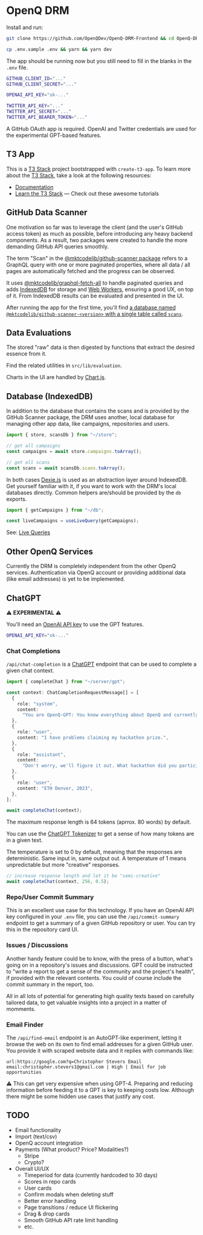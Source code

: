 # OpenQ DRM

Install and run:

```bash
git clone https://github.com/OpenQDev/OpenQ-DRM-Frontend && cd OpenQ-DRM-Frontend
```

```bash
cp .env.sample .env && yarn && yarn dev
```

The app should be running now but you still need to fill in the blanks in the `.env` file.

```bash
GITHUB_CLIENT_ID="..."
GITHUB_CLIENT_SECRET="..."

OPENAI_API_KEY="sk-..."

TWITTER_API_KEY="..."
TWITTER_API_SECRET="..."
TWITTER_API_BEARER_TOKEN="..."
```

A GitHub OAuth app is required. OpenAI and Twitter credentials are used for the experimental GPT-based features.

## T3 App

This is a [T3 Stack](https://create.t3.gg/) project bootstrapped with `create-t3-app`. To learn more about the [T3 Stack](https://create.t3.gg/), take a look at the following resources:

- [Documentation](https://create.t3.gg/)
- [Learn the T3 Stack](https://create.t3.gg/en/faq#what-learning-resources-are-currently-available) — Check out these awesome tutorials

## GitHub Data Scanner

One motivation so far was to leverage the client (and the user's GitHub access token) as much as possible, before introducing any heavy backend components. As a result, two packages were created to handle the more demanding GitHub API queries smoothly.

The term "Scan" in the [@mktcodelib/github-scanner package](https://npmjs.com/package/@mktcodelib/github-scanner) refers to a GraphQL query with one or more paginated properties, where all data / all pages are automatically fetched and the progress can be observed.

It uses [@mktcodelib/graphql-fetch-all](https://npmjs.com/package/@mktcodelib/graphql-fetch-all) to handle paginated queries and adds [IndexedDB](https://developer.mozilla.org/en-US/docs/Web/API/IndexedDB_API) for storage and [Web Workers](https://developer.mozilla.org/en-US/docs/Web/API/Web_Workers_API/Using_web_workers), ensuring a good UX, on top of it.
From IndexedDB results can be evaluated and presented in the UI.

After running the app for the first time, you'll find [a database named `@mktcodelib/github-scanner-<version>` with a single table called `scans`](https://github.com/mktcode/lib/blob/master/packages/github-scanner/src/db.ts).

## Data Evaluations

The stored "raw" data is then digested by functions that extract the desired essence from it.

Find the related utilities in `src/lib/evaluation`.

Charts in the UI are handled by [Chart.js](https://www.chartjs.org/).

## Database (IndexedDB)

In addition to the database that contains the scans and is provided by the GitHub Scanner package, the DRM uses another, local database for managing other app data, like campaigns, repositories and users.

```ts
import { store, scansDb } from "~/store";

// get all campaigns
const campaigns = await store.campaigns.toArray();

// get all scans
const scans = await scansDb.scans.toArray();
```

In both cases [Dexie.js](https://dexie.org/) is used as an abstraction layer around IndexedDB. Get yourself familiar with it, if you want to work with the DRM's local databases directly. Common helpers are/should be provided by the `db` exports.

```ts
import { getCampaigns } from "~/db";

const liveCampaigns = useLiveQuery(getCampaigns);
```

See: [Live Queries](<https://dexie.org/docs/dexie-react-hooks/useLiveQuery()>)

## Other OpenQ Services

Currently the DRM is completely independent from the other OpenQ services.
Authentication via OpenQ account or providing additional data (like email addresses) is yet to be implemented.

## ChatGPT

⚠️ **EXPERIMENTAL** ⚠️

You'll need an [OpenAI API key](https://platform.openai.com/account/api-keys) to use the GPT features.

```bash
OPENAI_API_KEY="sk-..."
```

### Chat Completions

`/api/chat-completion` is a [ChatGPT](https://platform.openai.com/docs/guides/chat) endpoint that can be used to complete a given chat context.

```ts
import { completeChat } from "~/server/gpt";

const context: ChatCompletionRequestMessage[] = [
  {
    role: "system",
    content:
      "You are OpenQ-GPT: You know everything about OpenQ and currently ongoing hackathons.\n\nOpenQ is...\n\nHackathons: ...",
  },
  {
    role: "user",
    content: "I have problems claiming my hackathon prize.",
  },
  {
    role: "assistant",
    content:
      "Don't worry, we'll figure it out. What hackathon did you participate in?",
  },
  {
    role: "user",
    content: "ETH Denver, 2023",
  },
];

await completeChat(context);
```

The maximum response length is 64 tokens (aprrox. 80 words) by default.

You can use the [ChatGPT Tokenizer](https://platform.openai.com/tokenizer) to get a sense of how many tokens are in a given text.

The temperature is set to 0 by default, meaning that the responses are deterministic. Same input in, same output out. A temperature of 1 means unpredictable but more "creative" responses.

```ts
// increase response length and let it be "semi-creative"
await completeChat(context, 256, 0.5);
```

### Repo/User Commit Summary

This is an excellent use case for this technology. If you have an OpenAI API key configured in your `.env` file, you can use the `/api/commit-summary` endpoint to get a summary of a given GitHub repository or user. You can try this in the repository card UI.

### Issues / Discussions

Another handy feature could be to know, with the press of a button, what's going on in a repository's issues and discussions. GPT could be instructed to "write a report to get a sense of the community and the project's health", if provided with the relevant contents. You could of course include the commit summary in the report, too.

All in all lots of potential for generating high quality texts based on carefully tailored data, to get valuable insights into a project in a matter of momments.

### Email Finder

The `/api/find-email` endpoint is an AutoGPT-like experiment, letting it browse the web on its own to find email addresses for a given GitHub user.
You provide it with scraped website data and it replies with commands like:

```
url:https://google.com?q=Christopher Stevers Email
email:christopher.stevers1@gmail.com | High | Email for job opportunities
```

⚠️ This can get very expensive when using GPT-4. Preparing and reducing information before feeding it to a GPT is key to keeping costs low.
Although there might be some hidden use cases that justify any cost.

## TODO

- Email functionality
- Import (text/csv)
- OpenQ account integration
- Payments (What product? Price? Modalities?)
  - Stripe
  - Crypto?
- Overall UI/UX
  - Timeperiod for data (currently hardcoded to 30 days)
  - Scores in repo cards
  - User cards
  - Confirm modals when deleting stuff
  - Better error handling
  - Page transitions / reduce UI flickering
  - Drag & drop cards
  - Smooth GitHub API rate limit handling
  - etc.
